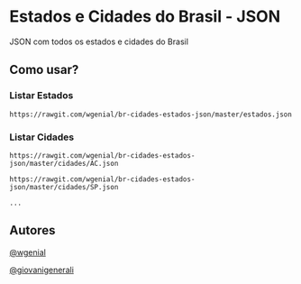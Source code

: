 # Estados e Cidades do Brasil - JSON

JSON com todos os estados e cidades do Brasil


## Como usar?

### Listar Estados

```
https://rawgit.com/wgenial/br-cidades-estados-json/master/estados.json
```

### Listar Cidades

```
https://rawgit.com/wgenial/br-cidades-estados-json/master/cidades/AC.json

https://rawgit.com/wgenial/br-cidades-estados-json/master/cidades/SP.json

...
```

## Autores
[@wgenial](https://github.com/wgenial)

[@giovanigenerali](https://github.com/giovanigenerali)

